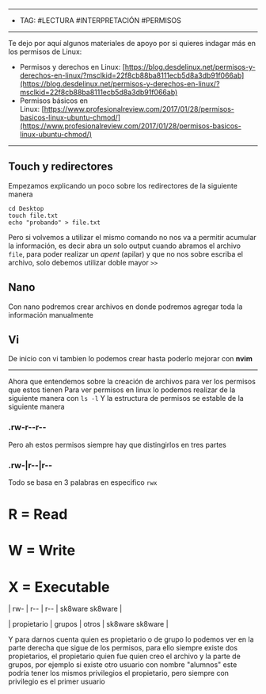 


-----
- TAG: #LECTURA #INTERPRETACIÓN #PERMISOS
-----
Te dejo por aquí algunos materiales de apoyo por si quieres indagar más en los permisos de Linux:

- Permisos y derechos en Linux: [https://blog.desdelinux.net/permisos-y-derechos-en-linux/?msclkid=22f8cb88ba8111ecb5d8a3db91f066ab](https://blog.desdelinux.net/permisos-y-derechos-en-linux/?msclkid=22f8cb88ba8111ecb5d8a3db91f066ab)
- Permisos básicos en Linux: [https://www.profesionalreview.com/2017/01/28/permisos-basicos-linux-ubuntu-chmod/](https://www.profesionalreview.com/2017/01/28/permisos-basicos-linux-ubuntu-chmod/)
-----
## Touch y redirectores

Empezamos explicando un poco sobre los redirectores de la siguiente manera 
```
cd Desktop
touch file.txt
echo "probando" > file.txt  
```

Pero si volvemos a utilizar el mismo comando no nos va a permitir acumular la información, es decir abra un solo output cuando abramos el archivo `file`, para poder realizar un *apent* (apilar) y que no nos sobre escriba el archivo, solo debemos utilizar doble mayor `>>` 

## Nano 

Con nano podremos crear archivos en donde podremos agregar toda la información manualmente

## Vi

De inicio con vi tambien lo podemos crear hasta poderlo mejorar con **nvim** 

-----
Ahora que entendemos sobre la creación de archivos para ver los permisos que estos tienen 
Para ver permisos en linux lo podemos realizar de la siguiente manera  con `ls -l`
Y la estructura de permisos se estable de la siguiente manera 
### .rw-r--r--

Pero ah estos permisos siempre hay que distingirlos en tres partes

### .rw-|r--|r--

Todo se basa en 3 palabras en especifico `rwx` 
# R = Read
# W = Write 

# X = Executable

 |        rw-      |    r--     |    r--  |     sk8ware sk8ware | 
 
 | propietario | grupos | otros |    sk8ware sk8ware  |

Y para darnos cuenta quien es propietario o de grupo lo podemos ver en la parte derecha que sigue de los permisos, para ello siempre existe dos propietarios, el propietario quien fue quien creo el archivo y la parte de grupos, por ejemplo si existe otro usuario con nombre "alumnos" este podría tener los mismos privilegios el propietario, pero siempre con privilegio es el primer usuario 
